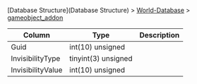 [Database Structure](Database Structure) > [World-Database](World-Database) > [gameobject_addon](gameobject_addon)

Column | Type | Description
--- | --- | ---
Guid | int(10) unsigned | 
InvisibilityType | tinyint(3) unsigned | 
InvisibilityValue | int(10) unsigned | 
